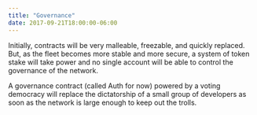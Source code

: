 ```yaml
---
title: "Governance"
date: 2017-09-21T18:00:00-06:00
---
```


Initially, contracts will be very malleable, freezable, and quickly replaced. But, as the fleet becomes more stable and more secure, a system of token stake will take power and no single account will be able to control the governance of the network.

A governance contract (called Auth for now) powered by a voting democracy will replace the dictatorship of a small group of developers as soon as the network is large enough to keep out the trolls.

